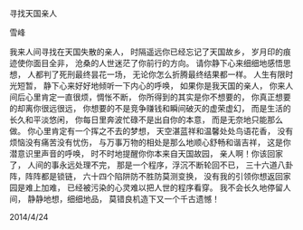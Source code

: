 寻找天国亲人

雪峰


我来人间寻找在天国失散的亲人，
时隔遥远你已经忘记了天国故乡，
岁月印的痕迹使你面目全非，
沧桑的人世迷茫了你前行的方向。
请你静下心来细细地感悟思想，
人都判了死刑最终昙花一场，
无论你怎么折腾最终结果都一样。
人生有限时光短暂，
静下心来好好地倾听一下内心的呼唤，
如果你是我天国的亲人，
你来人间后心里肯定一直很烦，惆怅不断，
你所得到的其实是你不想要的，
你真正想要的却离你很远很远，
你想要的不是竞争赚钱和瞬间破灭的虚荣虚幻，
而是生活的长久和平淡悠闲，
你每日里奔波忙碌不是出自你的本意，
而是无奈地只能那么做。
你心里肯定有一个挥之不去的梦想，
天空湛蓝祥和温馨处处鸟语花香，
没有烦恼没有痛苦没有忧伤，
与万事万物的相处是那么地顺心舒畅和谐吉祥，
这是你潜意识里声音的呼唤，
时不时地提醒你你本来自天国故园，
亲人啊！你该回家了，
人间的事永远处理不完，
那是一个程序，浮沉不断轮回不已，
三十六道八卦阵，阵阵都是锁链，
六十四个陷阱防不胜防莫测变换，
没有我的引领你想返回家园是难上加难，
已经被污染的心灵难以把人世的程序看穿。
我不会长久地停留人间，
静静地想，细细地品，
莫错良机造下又一个千古遗憾！

2014/4/24



